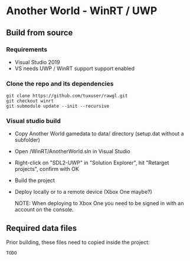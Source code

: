 # Another World - WinRT / UWP

## Build from source

### Requirements

* Visual Studio 2019
* VS needs UWP / WinRT support support enabled

### Clone the repo and its dependencies

```
git clone https://github.com/tuxuser/rawgl.git
git checkout winrt
git submodule update --init --recursive
```

### Visual studio build
* Copy Another World gamedata to data/ directory (setup.dat without a subfolder)
* Open <REPO>/WinRT/AnotherWorld.sln in Visual Studio
* Right-click on "SDL2-UWP" in "Solution Explorer", hit "Retarget projects", confirm with OK
* Build the project
* Deploy locally or to a remote device (Xbox One maybe?)
  
  NOTE: When deploying to Xbox One you need to be signed in with an account on the console.

## Required data files

Prior building, these files need to copied inside the project:

```
TODO
```
